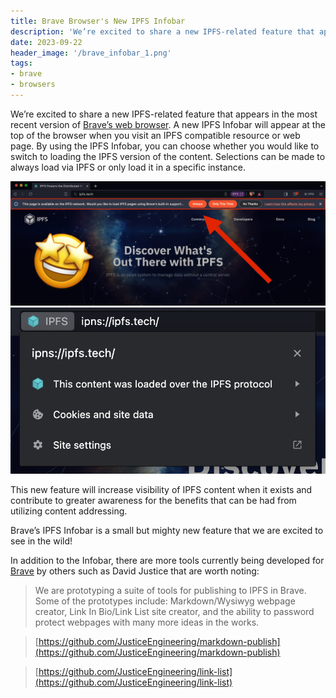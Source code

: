 ```yaml
---
title: Brave Browser's New IPFS Infobar
description: 'We’re excited to share a new IPFS-related feature that appears in the most recent version of Brave.'
date: 2023-09-22
header_image: '/brave_infobar_1.png'
tags:
- brave
- browsers
---
```


We’re excited to share a new IPFS-related feature that appears in the most recent version of [Brave’s web browser](https://brave.com/). A new IPFS Infobar will appear at the top of the browser when you visit an IPFS compatible resource or web page. By using the IPFS Infobar, you can choose whether you would like to switch to loading the IPFS version of the content. Selections can be made to always load via IPFS or only load it in a specific instance.

![](../assets/brave_infobar_2.jpg)
![](../assets/brave_infobar_3.png)

This new feature will increase visibility of IPFS content when it exists and contribute to greater awareness for the benefits that can be had from utilizing content addressing.

Brave’s IPFS Infobar is a small but mighty new feature that we are excited to see in the wild!

In addition to the Infobar, there are more tools currently being developed for [Brave](https://brave.com/) by others such as David Justice that are worth noting:

> We are prototyping a suite of tools for publishing to IPFS in Brave. Some of the prototypes include: Markdown/Wysiwyg webpage creator, Link In Bio/Link List site creator, and the ability to password protect webpages with many more ideas in the works.

> [https://github.com/JusticeEngineering/markdown-publish](https://github.com/JusticeEngineering/markdown-publish)
 
> [https://github.com/JusticeEngineering/link-list](https://github.com/JusticeEngineering/link-list)
